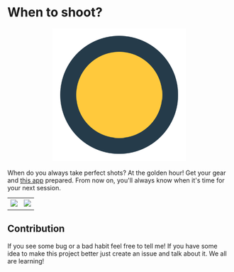 # When to shoot?

<p align="center">
<img src="https://raw.githubusercontent.com/franpog859/when-to-shoot/master/assets/logo300.png">
</p>

When do you always take perfect shots? At the golden hour! Get your gear and [this app](https://franpog859.github.io/when-to-shoot/) prepared. From now on, you'll always know when it's time for your next session.

<p align="center">
<table cellspacing="0" cellpadding="0">
  <tr>
    <th scope="col"><img src="https://raw.githubusercontent.com/franpog859/when-to-shoot/master/assets/animate1.png"></th>
    <th scope="col"><img src="https://raw.githubusercontent.com/franpog859/when-to-shoot/master/assets/animate2.png"></th>
  </tr>
</table>
</p>

## Contribution

If you see some bug or a bad habit feel free to tell me! If you have some idea to make this project better just create an issue and talk about it. We all are learning!